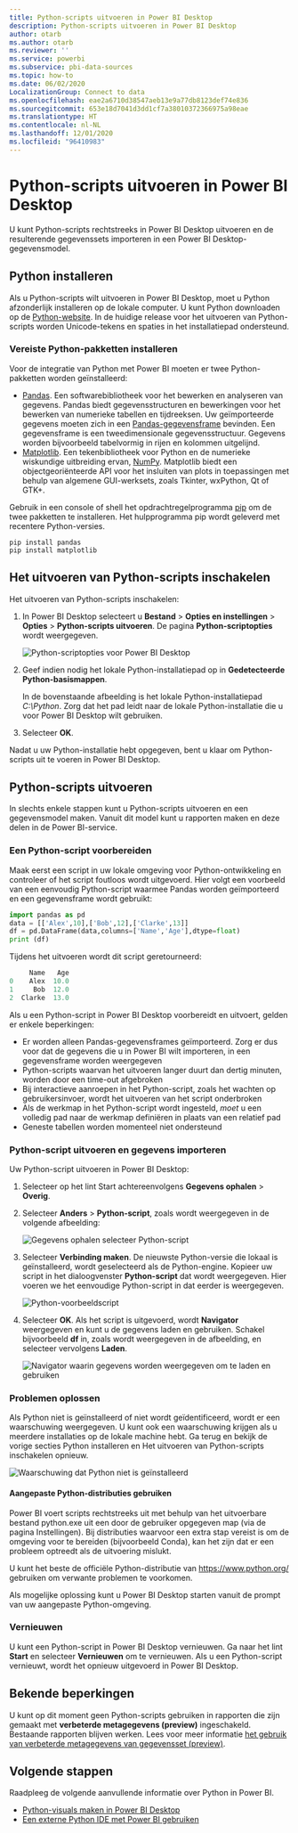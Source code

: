 ```yaml
---
title: Python-scripts uitvoeren in Power BI Desktop
description: Python-scripts uitvoeren in Power BI Desktop
author: otarb
ms.author: otarb
ms.reviewer: ''
ms.service: powerbi
ms.subservice: pbi-data-sources
ms.topic: how-to
ms.date: 06/02/2020
LocalizationGroup: Connect to data
ms.openlocfilehash: eae2a6710d38547aeb13e9a77db8123def74e836
ms.sourcegitcommit: 653e18d7041d3dd1cf7a38010372366975a98eae
ms.translationtype: HT
ms.contentlocale: nl-NL
ms.lasthandoff: 12/01/2020
ms.locfileid: "96410983"
---
```

# <a name="run-python-scripts-in-power-bi-desktop"></a>Python-scripts uitvoeren in Power BI Desktop

U kunt Python-scripts rechtstreeks in Power BI Desktop uitvoeren en de resulterende gegevenssets importeren in een Power BI Desktop-gegevensmodel.

## <a name="install-python"></a>Python installeren

Als u Python-scripts wilt uitvoeren in Power BI Desktop, moet u Python afzonderlijk installeren op de lokale computer. U kunt Python downloaden op de [Python-website](https://www.python.org/). In de huidige release voor het uitvoeren van Python-scripts worden Unicode-tekens en spaties in het installatiepad ondersteund.

### <a name="install-required-python-packages"></a>Vereiste Python-pakketten installeren

Voor de integratie van Python met Power BI moeten er twee Python-pakketten worden geïnstalleerd:

* [Pandas](https://pandas.pydata.org/). Een softwarebibliotheek voor het bewerken en analyseren van gegevens. Pandas biedt gegevensstructuren en bewerkingen voor het bewerken van numerieke tabellen en tijdreeksen. Uw geïmporteerde gegevens moeten zich in een [Pandas-gegevensframe](https://www.tutorialspoint.com/python_pandas/python_pandas_dataframe.htm) bevinden. Een gegevensframe is een tweedimensionale gegevensstructuur. Gegevens worden bijvoorbeeld tabelvormig in rijen en kolommen uitgelijnd.
* [Matplotlib](https://matplotlib.org/). Een tekenbibliotheek voor Python en de numerieke wiskundige uitbreiding ervan, [NumPy](https://www.numpy.org/). Matplotlib biedt een objectgeoriënteerde API voor het insluiten van plots in toepassingen met behulp van algemene GUI-werksets, zoals Tkinter, wxPython, Qt of GTK+.

Gebruik in een console of shell het opdrachtregelprogramma [pip](https://pip.pypa.io/en/stable/) om de twee pakketten te installeren. Het hulpprogramma pip wordt geleverd met recentere Python-versies.

```CMD
pip install pandas
pip install matplotlib
```

## <a name="enable-python-scripting"></a>Het uitvoeren van Python-scripts inschakelen

Het uitvoeren van Python-scripts inschakelen:

1. In Power BI Desktop selecteert u **Bestand** > **Opties en instellingen** > **Opties** > **Python-scripts uitvoeren**. De pagina **Python-scriptopties** wordt weergegeven.

   ![Python-scriptopties voor Power BI Desktop](media/desktop-python-scripts/python-scripts-7.png)

1. Geef indien nodig het lokale Python-installatiepad op in **Gedetecteerde Python-basismappen**.

   In de bovenstaande afbeelding is het lokale Python-installatiepad *C:\Python*. Zorg dat het pad leidt naar de lokale Python-installatie die u voor Power BI Desktop wilt gebruiken.

1. Selecteer **OK**.

Nadat u uw Python-installatie hebt opgegeven, bent u klaar om Python-scripts uit te voeren in Power BI Desktop.

## <a name="run-python-scripts"></a>Python-scripts uitvoeren

In slechts enkele stappen kunt u Python-scripts uitvoeren en een gegevensmodel maken. Vanuit dit model kunt u rapporten maken en deze delen in de Power BI-service.

### <a name="prepare-a-python-script"></a>Een Python-script voorbereiden

Maak eerst een script in uw lokale omgeving voor Python-ontwikkeling en controleer of het script foutloos wordt uitgevoerd. Hier volgt een voorbeeld van een eenvoudig Python-script waarmee Pandas worden geïmporteerd en een gegevensframe wordt gebruikt:

```python
import pandas as pd
data = [['Alex',10],['Bob',12],['Clarke',13]]
df = pd.DataFrame(data,columns=['Name','Age'],dtype=float)
print (df)
```

Tijdens het uitvoeren wordt dit script geretourneerd:

```python
     Name   Age
0    Alex  10.0
1     Bob  12.0
2  Clarke  13.0
```

Als u een Python-script in Power BI Desktop voorbereidt en uitvoert, gelden er enkele beperkingen:

* Er worden alleen Pandas-gegevensframes geïmporteerd. Zorg er dus voor dat de gegevens die u in Power BI wilt importeren, in een gegevensframe worden weergegeven
* Python-scripts waarvan het uitvoeren langer duurt dan dertig minuten, worden door een time-out afgebroken
* Bij interactieve aanroepen in het Python-script, zoals het wachten op gebruikersinvoer, wordt het uitvoeren van het script onderbroken
* Als de werkmap in het Python-script wordt ingesteld, *moet* u een volledig pad naar de werkmap definiëren in plaats van een relatief pad
* Geneste tabellen worden momenteel niet ondersteund

### <a name="run-your-python-script-and-import-data"></a>Python-script uitvoeren en gegevens importeren

Uw Python-script uitvoeren in Power BI Desktop:

1. Selecteer op het lint Start achtereenvolgens **Gegevens ophalen** > **Overig**.

1. Selecteer **Anders** > **Python-script**, zoals wordt weergegeven in de volgende afbeelding:

   ![Gegevens ophalen selecteer Python-script](media/desktop-python-scripts/python-scripts-1.png)

1. Selecteer **Verbinding maken**. De nieuwste Python-versie die lokaal is geïnstalleerd, wordt geselecteerd als de Python-engine. Kopieer uw script in het dialoogvenster **Python-script** dat wordt weergegeven. Hier voeren we het eenvoudige Python-script in dat eerder is weergegeven.

   ![Python-voorbeeldscript](media/desktop-python-scripts/python-scripts-6.png)

1. Selecteer **OK**. Als het script is uitgevoerd, wordt **Navigator** weergegeven en kunt u de gegevens laden en gebruiken. Schakel bijvoorbeeld **df** in, zoals wordt weergegeven in de afbeelding, en selecteer vervolgens **Laden**.

   ![Navigator waarin gegevens worden weergegeven om te laden en gebruiken](media/desktop-python-scripts/python-scripts-5.png) 

### <a name="troubleshooting"></a>Problemen oplossen

Als Python niet is geïnstalleerd of niet wordt geïdentificeerd, wordt er een waarschuwing weergegeven. U kunt ook een waarschuwing krijgen als u meerdere installaties op de lokale machine hebt. Ga terug en bekijk de vorige secties Python installeren en Het uitvoeren van Python-scripts inschakelen opnieuw.

![Waarschuwing dat Python niet is geïnstalleerd](media/desktop-python-scripts/python-scripts-3.png)

#### <a name="using-custom-python-distributions"></a>Aangepaste Python-distributies gebruiken

Power BI voert scripts rechtstreeks uit met behulp van het uitvoerbare bestand python.exe uit een door de gebruiker opgegeven map (via de pagina Instellingen). Bij distributies waarvoor een extra stap vereist is om de omgeving voor te bereiden (bijvoorbeeld Conda), kan het zijn dat er een probleem optreedt als de uitvoering mislukt.

U kunt het beste de officiële Python-distributie van https://www.python.org/ gebruiken om verwante problemen te voorkomen.

Als mogelijke oplossing kunt u Power BI Desktop starten vanuit de prompt van uw aangepaste Python-omgeving.

### <a name="refresh"></a>Vernieuwen

U kunt een Python-script in Power BI Desktop vernieuwen. Ga naar het lint **Start** en selecteer **Vernieuwen** om te vernieuwen. Als u een Python-script vernieuwt, wordt het opnieuw uitgevoerd in Power BI Desktop.

## <a name="known-limitations"></a>Bekende beperkingen

U kunt op dit moment geen Python-scripts gebruiken in rapporten die zijn gemaakt met **verbeterde metagegevens (preview)** ingeschakeld. Bestaande rapporten blijven werken. Lees voor meer informatie [het gebruik van verbeterde metagegevens van gegevensset (preview)](desktop-enhanced-dataset-metadata.md). 

## <a name="next-steps"></a>Volgende stappen

Raadpleeg de volgende aanvullende informatie over Python in Power BI.

* [Python-visuals maken in Power BI Desktop](desktop-python-visuals.md)
* [Een externe Python IDE met Power BI gebruiken](desktop-python-ide.md)

